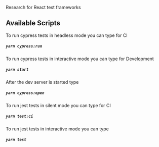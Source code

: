 Research for React test frameworks 

## Available Scripts

To run cypress tests in headless mode you can type for CI

##### `yarn cypress:run`

To run cypress tests in interactive mode you can type for Development

##### `yarn start`
After the dev server is started type
##### `yarn cypress:open`

To run jest tests in silent mode you can type for CI

##### `yarn test:ci`

To run jest tests in interactive mode you can type

##### `yarn test`